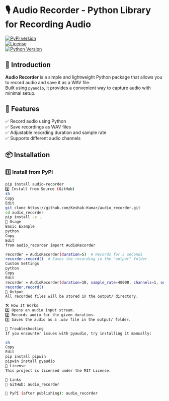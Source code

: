 # 🎙️ Audio Recorder - Python Library for Recording Audio  

[![PyPI version](https://badge.fury.io/py/audio-recorder.svg)](https://pypi.org/project/audio-recorder/)  
[![License](https://img.shields.io/badge/license-MIT-blue.svg)](LICENSE)  
[![Python Version](https://img.shields.io/badge/python-3.6+-brightgreen.svg)](https://www.python.org/)  

## 🚀 Introduction  
**Audio Recorder** is a simple and lightweight Python package that allows you to record audio and save it as a WAV file.  
Built using `pyaudio`, it provides a convenient way to capture audio with minimal setup.  

## 🎯 Features  
✅ Record audio using Python  
✅ Save recordings as WAV files  
✅ Adjustable recording duration and sample rate  
✅ Supports different audio channels  

## 📦 Installation  

### **1️⃣ Install from PyPI**  
```sh
pip install audio-recorder
2️⃣ Install from Source (GitHub)
sh
Copy
Edit
git clone https://github.com/Keshab-Kumar/audio_recorder.git
cd audio_recorder
pip install -e .
🎤 Usage
Basic Example
python
Copy
Edit
from audio_recorder import AudioRecorder

recorder = AudioRecorder(duration=5)  # Records for 5 seconds
recorder.record()  # Saves the recording in the "output" folder
Custom Settings
python
Copy
Edit
recorder = AudioRecorder(duration=10, sample_rate=48000, channels=1, output_file="output/custom_audio.wav")
recorder.record()
📂 Output
All recorded files will be stored in the output/ directory.

🛠 How It Works
1️⃣ Opens an audio input stream.
2️⃣ Records audio for the given duration.
3️⃣ Saves the audio as a .wav file in the output/ folder.

🐞 Troubleshooting
If you encounter issues with pyaudio, try installing it manually:

sh
Copy
Edit
pip install pipwin
pipwin install pyaudio
📝 License
This project is licensed under the MIT License.

🔗 Links
📂 GitHub: audio_recorder

📖 PyPI (after publishing): audio_recorder